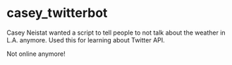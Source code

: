# casey_twitterbot
Casey Neistat wanted a script to tell people to not talk about the weather in L.A. anymore. Used this for learning about Twitter API.

Not online anymore!
